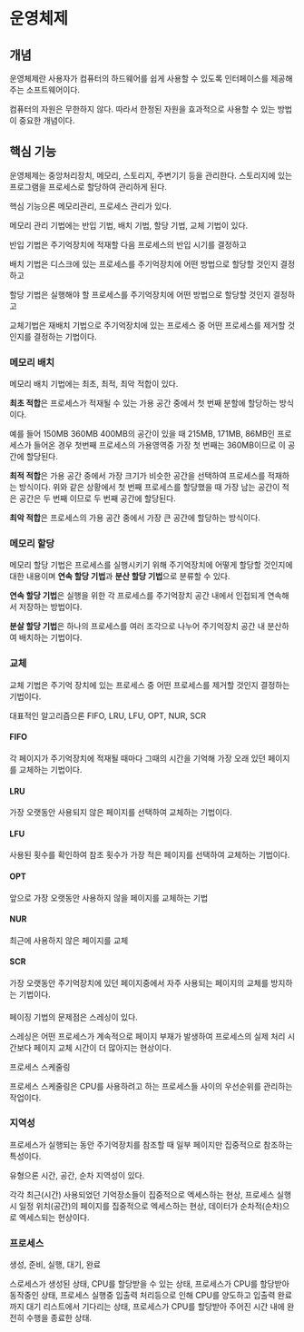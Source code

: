 # 운영체제

## 개념

운영체제란 사용자가 컴퓨터의 하드웨어를 쉽게 사용할 수 있도록 인터페이스를 제공해주는 소프트웨어이다.

컴퓨터의 자원은 무한하지 않다. 따라서 한정된 자원을 효과적으로 사용할 수 있는 방법이 중요한 개념이다.

## 핵심 기능

운영체제는 중앙처리장치, 메모리, 스토리지, 주변기기 등을 관리한다. 스토리지에 있는 프로그램을 프로세스로 할당하여 관리하게 된다.

핵심 기능으론 메모리관리, 프로세스 관리가 있다.

메모리 관리 기법에는 반입 기법, 배치 기법, 할당 기법, 교체 기법이 있다.

반입 기법은 주기억장치에 적재할 다음 프로세스의 반입 시기를 결정하고

배치 기법은 디스크에 있는 프로세스를 주기억장치에 어떤 방법으로 할당할 것인지 결정하고

할당 기법은 실행해야 할 프로세스를 주기억장치에 어떤 방법으로 할당할 것인지 결정하고

교체기법은 재배치 기법으로 주기억장치에 있는 프로세스 중 어떤 프로세스를 제거할 것인지를 결정하는 기법이다.

### 메모리 배치

메모리 배치 기법에는 최초, 최적, 최악 적합이 있다.

**최초 적합**은 프로세스가 적재될 수 있는 가용 공간 중에서 첫 번째 분할에 할당하는 방식이다.

예를 들어 150MB 360MB 400MB의 공간이 있을 때 215MB, 171MB, 86MB인 프로세스가 들어온 경우 첫번째 프로세스의 가용영역중 가장 첫 번째는 360MB이므로 이 공간에 할당된다.

**최적 적합**은 가용 공간 중에서 가장 크기가 비슷한 공간을 선택하여 프로세스를 적재하는 방식이다. 위와 같은 상황에서  첫 번째 프로세스를 할당했을 때 가장 남는 공간이 적은 공간은 두 번째 이므로 두 번째 공간에 할당된다.

**최악 적합**은 프로세스의 가용 공간 중에서 가장 큰 공간에 할당하는 방식이다.

### 메모리 할당

메모리 할당 기법은 프로세스를 실행시키기 위해 주기억장치에 어떻게 할당할 것인지에 대한 내용이며 **연속 할당 기법**과 **분산 할당 기법**으로 분류할 수 있다.

**연속 할당 기법**은 실행을 위한 각 프로세스를 주기억장치 공간 내에서 인접되게 연속해서 저장하는 방법이다.

**분살 할당 기법**은 하나의 프로세스를 여러 조각으로 나누어 주기억장치 공간 내 분산하여 배치하는 기법이다.

### 교체

교체 기법은 주기억 장치에 있는 프로세스 중 어떤 프로세스를 제거할 것인지 결정하는 기법이다.

대표적인 알고리즘으론 FIFO, LRU, LFU, OPT, NUR, SCR

#### FIFO

각 페이지가 주기억장치에 적재될 때마다 그때의 시간을 기억해 가장 오래 있던 페이지를 교체하는 기법이다.

#### LRU

가장 오랫동안 사용되지 않은 페이지를 선택하여 교체하는 기법이다.

#### LFU

사용된 횟수를 확인하여 참조 횟수가 가장 적은 페이지를 선택하여 교체하는 기법이다.

#### OPT

앞으로 가장 오랫동안 사용하지 않을 페이지를 교체하는 기법

#### NUR

최근에 사용하지 않은 페이지를 교체

#### SCR

가장 오랫동안 주기억장치에 있던 페이지중에서 자주 사용되는 페이지의 교체를 방지하는 기법이다.

#### 

페이징 기법의 문제점은 스레싱이 있다.

스레싱은 어떤 프로세스가 계속적으로 페이지 부재가 발생하여 프로세스의 실제 처리 시간보다 페이지 교체 시간이 더 많아지는 현상이다.

프로세스 스케줄링

프로세스 스케줄링은 CPU를 사용하려고 하는 프로세스들 사이의 우선순위를 관리하는 작업이다.

### 지역성

프로세스가 실행되는 동안 주기억장치를 참조할 때 일부 페이지만 집중적으로 참조하는 특성이다.

유형으론 시간, 공간, 순차 지역성이 있다.

각각 최근(시간) 사용되었던 기억장소들이 집중적으로 엑세스하는 현상, 프로세스 실행시 일정 위치(공간)의 페이지를 집중적으로 엑세스하는 현상, 데이터가 순차적(순차)으로 엑세스되는 현상이다.

### 프로세스

생성, 준비, 실행, 대기, 완료

스로세스가 생성된 상태, CPU를 할당받을 수 있는 상태, 프로세스가 CPU를 할당받아 동작중인 상태, 프로세스 실행중 입출력 처리등으로 인해 CPU를 양도하고 입출력 완료까지 대기 리스트에서 기다리는 상태, 프로세스가 CPU를 할당받아 주어진 시간 내에 완전히 수행을 종료한 상태.



